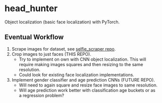 # head_hunter

Object localization (basic face localization) with PyTorch.


## Eventual Workflow

1. Scrape images for dataset, see [selfie_scraper repo](https://github.com/dliedtka/selfie_scraper).
2. Crop images to just faces (THIS REPO).
    - Try to implement on own with CNN object localization. This will require making images squares and then resizing to the same resolution.
    - Could look for existing face localization implementations.
3. Implement gender classifier and age prediction CNNs (FUTURE REPO).
    - Will need to again square and resize face images to same resolution.
    - Will age prediction work better with classification age buckets or as a regression problem?
